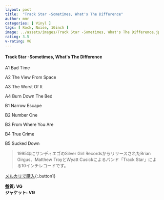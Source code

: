 ```yaml
---
layout: post
title:  "Track Star -Sometimes, What's The Difference"
author: mmr
categories: [ Vinyl ]
tags: [ Rock, Noise, 10inch ]
image: ../assets/images/Track Star -Sometimes, What's The Difference.jpg
rating: 3.5
v-rating: VG
---
```


#### Track Star -Sometimes, What's The Difference

A1  Bad Time

A2  The View From Space

A3  The Worst Of It

A4  Burn Down The Bed

B1  Narrow Escape

B2  Number One

B3  From Where You Are

B4  True Crime

B5  Sucked Down


> 1995年にサンディエゴのSilver Girl RecordsからリリースされたBrian Girgus、Matthew TroyとWyatt Cusickによるバンド「Track Star」による10インチレコードです。

[メルカリで購入](https://jp.mercari.com/item/m94673637553){:.button1}


<div class="mt-4 mb-4 d-flex align-items-center">
<strong class="mr-1">盤質: VG</strong>
</div>
<div class="mt-4 mb-4 d-flex align-items-center">
<strong class="mr-1">ジャケット: VG</strong>
</div>